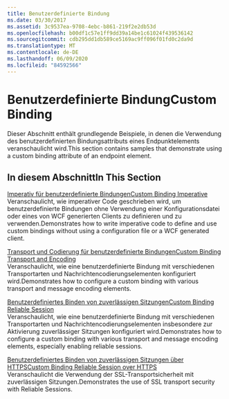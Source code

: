 ```yaml
---
title: Benutzerdefinierte Bindung
ms.date: 03/30/2017
ms.assetid: 3c9537ea-9708-4ebc-b861-219f2e2db53d
ms.openlocfilehash: b00df1c57e1ff9dd39a14be1c61024f439536142
ms.sourcegitcommit: cdb295dd1db589ce5169ac9ff096f01fd0c2da9d
ms.translationtype: MT
ms.contentlocale: de-DE
ms.lasthandoff: 06/09/2020
ms.locfileid: "84592566"
---
```

# <a name="custom-binding"></a><span data-ttu-id="c9f4b-102">Benutzerdefinierte Bindung</span><span class="sxs-lookup"><span data-stu-id="c9f4b-102">Custom Binding</span></span>
<span data-ttu-id="c9f4b-103">Dieser Abschnitt enthält grundlegende Beispiele, in denen die Verwendung des benutzerdefinierten Bindungsattributs eines Endpunktelements veranschaulicht wird.</span><span class="sxs-lookup"><span data-stu-id="c9f4b-103">This section contains samples that demonstrate using a custom binding attribute of an endpoint element.</span></span>  
  
## <a name="in-this-section"></a><span data-ttu-id="c9f4b-104">In diesem Abschnitt</span><span class="sxs-lookup"><span data-stu-id="c9f4b-104">In This Section</span></span>  
 [<span data-ttu-id="c9f4b-105">Imperativ für benutzerdefinierte Bindungen</span><span class="sxs-lookup"><span data-stu-id="c9f4b-105">Custom Binding Imperative</span></span>](custom-binding-imperative.md)  
 <span data-ttu-id="c9f4b-106">Veranschaulicht, wie imperativer Code geschrieben wird, um benutzerdefinierte Bindungen ohne Verwendung einer Konfigurationsdatei oder eines von WCF generierten Clients zu definieren und zu verwenden.</span><span class="sxs-lookup"><span data-stu-id="c9f4b-106">Demonstrates how to write imperative code to define and use custom bindings without using a configuration file or a WCF generated client.</span></span>  
  
 [<span data-ttu-id="c9f4b-107">Transport und Codierung für benutzerdefinierte Bindungen</span><span class="sxs-lookup"><span data-stu-id="c9f4b-107">Custom Binding Transport and Encoding</span></span>](custom-binding-transport-and-encoding.md)  
 <span data-ttu-id="c9f4b-108">Veranschaulicht, wie eine benutzerdefinierte Bindung mit verschiedenen Transportarten und Nachrichtencodierungselementen konfiguriert wird.</span><span class="sxs-lookup"><span data-stu-id="c9f4b-108">Demonstrates how to configure a custom binding with various transport and message encoding elements.</span></span>  
  
 [<span data-ttu-id="c9f4b-109">Benutzerdefiniertes Binden von zuverlässigen Sitzungen</span><span class="sxs-lookup"><span data-stu-id="c9f4b-109">Custom Binding Reliable Session</span></span>](custom-binding-reliable-session.md)  
 <span data-ttu-id="c9f4b-110">Veranschaulicht, wie eine benutzerdefinierte Bindung mit verschiedenen Transportarten und Nachrichtencodierungselementen insbesondere zur Aktivierung zuverlässiger Sitzungen konfiguriert wird.</span><span class="sxs-lookup"><span data-stu-id="c9f4b-110">Demonstrates how to configure a custom binding with various transport and message encoding elements, especially enabling reliable sessions.</span></span>  
  
 [<span data-ttu-id="c9f4b-111">Benutzerdefiniertes Binden von zuverlässigen Sitzungen über HTTPS</span><span class="sxs-lookup"><span data-stu-id="c9f4b-111">Custom Binding Reliable Session over HTTPS</span></span>](custom-binding-reliable-session-over-https.md)  
 <span data-ttu-id="c9f4b-112">Veranschaulicht die Verwendung der SSL-Transportsicherheit mit zuverlässigen Sitzungen.</span><span class="sxs-lookup"><span data-stu-id="c9f4b-112">Demonstrates the use of SSL transport security with Reliable Sessions.</span></span>
